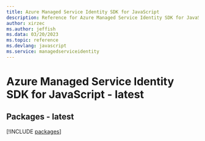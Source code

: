 ```yaml
---
title: Azure Managed Service Identity SDK for JavaScript
description: Reference for Azure Managed Service Identity SDK for JavaScript
author: xirzec
ms.author: jeffish
ms.data: 03/20/2023
ms.topic: reference
ms.devlang: javascript
ms.service: managedserviceidentity
---
```

# Azure Managed Service Identity SDK for JavaScript - latest
## Packages - latest
[!INCLUDE [packages](managed-service-identity-index.md)]